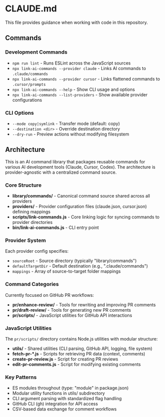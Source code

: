 # CLAUDE.md

This file provides guidance when working with code in this repository.

## Commands

### Development Commands

- `npm run lint` - Runs ESLint across the JavaScript sources
- `npx link-ai-commands --provider claude` - Links AI commands to `.claude/commands`
- `npx link-ai-commands --provider cursor` - Links flattened commands to `.cursor/prompts`
- `npx link-ai-commands --help` - Show CLI usage and options
- `npx link-ai-commands --list-providers` - Show available provider configurations

### CLI Options

- `--mode copy|symlink` - Transfer mode (default: copy)
- `--destination <dir>` - Override destination directory
- `--dry-run` - Preview actions without modifying filesystem

## Architecture

This is an AI command library that packages reusable commands for various AI development tools (Claude, Cursor, Codex). The architecture is provider-agnostic with a centralized command source.

### Core Structure

- **library/commands/** - Canonical command source shared across all providers
- **providers/** - Provider configuration files (claude.json, cursor.json) defining mappings
- **scripts/link-commands.js** - Core linking logic for syncing commands to provider directories
- **bin/link-ai-commands.js** - CLI entry point

### Provider System

Each provider config specifies:

- `sourceRoot` - Source directory (typically "library/commands")
- `defaultTargetDir` - Default destination (e.g., ".claude/commands")
- `mappings` - Array of source-to-target folder mappings

### Command Categories

Currently focused on GitHub PR workflows:

- **pr/enhance-review/** - Tools for rewriting and improving PR comments
- **pr/draft-review/** - Tools for generating new PR comments
- **pr/scripts/** - JavaScript utilities for GitHub API interactions

### JavaScript Utilities

The `pr/scripts/` directory contains Node.js utilities with modular structure:

- **utils/** - Shared utilities (CLI parsing, GitHub API, logging, file system)
- **fetch-pr-\*.js** - Scripts for retrieving PR data (context, comments)
- **create-pr-review.js** - Script for creating PR reviews
- **edit-pr-comments.js** - Script for modifying existing comments

### Key Patterns

- ES modules throughout (type: "module" in package.json)
- Modular utility functions in utils/ subdirectory
- CLI argument parsing with standardized flag handling
- GitHub CLI (gh) integration for API access
- CSV-based data exchange for comment workflows
